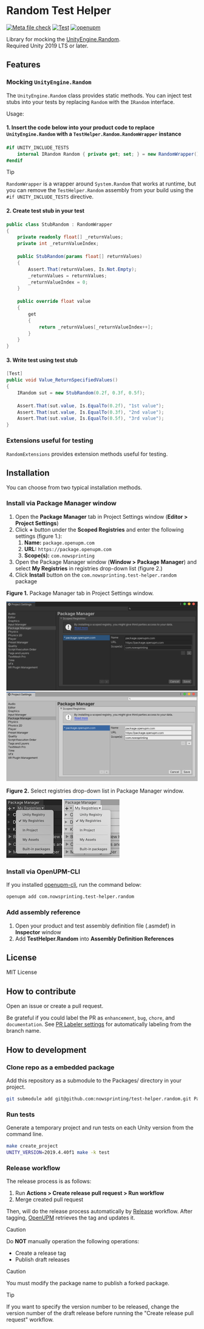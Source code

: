 # Random Test Helper

[![Meta file check](https://github.com/nowsprinting/test-helper.random/actions/workflows/metacheck.yml/badge.svg)](https://github.com/nowsprinting/test-helper.random/actions/workflows/metacheck.yml)
[![Test](https://github.com/nowsprinting/test-helper.random/actions/workflows/test.yml/badge.svg)](https://github.com/nowsprinting/test-helper.random/actions/workflows/test.yml)
[![openupm](https://img.shields.io/npm/v/com.nowsprinting.test-helper.random?label=openupm&registry_uri=https://package.openupm.com)](https://openupm.com/packages/com.nowsprinting.test-helper.random/)

Library for mocking the [UnityEngine.Random](https://docs.unity3d.com/ScriptReference/Random.html).  
Required Unity 2019 LTS or later.



## Features

### Mocking `UnityEngine.Random`

The `UnityEngine.Random` class provides static methods.
You can inject test stubs into your tests by replacing `Random` with the `IRandom` interface.

Usage:

#### 1. Insert the code below into your product code to replace `UnityEngine.Random` with a `TestHelper.Random.RandomWrapper` instance

```csharp
#if UNITY_INCLUDE_TESTS
    internal IRandom Random { private get; set; } = new RandomWrapper();
#endif
```

> [!TIP]  
> `RandomWrapper` is a wrapper around `System.Random` that works at runtime, but you can remove the `TestHelper.Random` assembly from your build using the `#if UNITY_INCLUDE_TESTS` directive.

#### 2. Create test stub in your test

```csharp
public class StubRandom : RandomWrapper
{
    private readonly float[] _returnValues;
    private int _returnValueIndex;

    public StubRandom(params float[] returnValues)
    {
        Assert.That(returnValues, Is.Not.Empty);
        _returnValues = returnValues;
        _returnValueIndex = 0;
    }

    public override float value
    {
        get
        {
            return _returnValues[_returnValueIndex++];
        }
    }
}
```

#### 3. Write test using test stub

```csharp
[Test]
public void Value_ReturnSpecifiedValues()
{
    IRandom sut = new StubRandom(0.2f, 0.3f, 0.5f);

    Assert.That(sut.value, Is.EqualTo(0.2f), "1st value");
    Assert.That(sut.value, Is.EqualTo(0.3f), "2nd value");
    Assert.That(sut.value, Is.EqualTo(0.5f), "3rd value");
}
```


### Extensions useful for testing

`RandomExtensions` provides extension methods useful for testing.



## Installation

You can choose from two typical installation methods.

### Install via Package Manager window

1. Open the **Package Manager** tab in Project Settings window (**Editor > Project Settings**)
2. Click **+** button under the **Scoped Registries** and enter the following settings (figure 1.):
    1. **Name:** `package.openupm.com`
    2. **URL:** `https://package.openupm.com`
    3. **Scope(s):** `com.nowsprinting`
3. Open the Package Manager window (**Window > Package Manager**) and select **My Registries** in registries drop-down list (figure 2.)
4. Click **Install** button on the `com.nowsprinting.test-helper.random` package

**Figure 1.** Package Manager tab in Project Settings window.

![](Documentation~/ProjectSettings_Dark.png#gh-dark-mode-only)
![](Documentation~/ProjectSettings_Light.png#gh-light-mode-only)

**Figure 2.** Select registries drop-down list in Package Manager window.

![](Documentation~/PackageManager_Dark.png#gh-dark-mode-only)
![](Documentation~/PackageManager_Light.png#gh-light-mode-only)


### Install via OpenUPM-CLI

If you installed [openupm-cli](https://github.com/openupm/openupm-cli), run the command below:

```bash
openupm add com.nowsprinting.test-helper.random
```


### Add assembly reference

1. Open your product and test assembly definition file (.asmdef) in **Inspector** window
2. Add **TestHelper.Random** into **Assembly Definition References**



## License

MIT License



## How to contribute

Open an issue or create a pull request.

Be grateful if you could label the PR as `enhancement`, `bug`, `chore`, and `documentation`.
See [PR Labeler settings](.github/pr-labeler.yml) for automatically labeling from the branch name.



## How to development

### Clone repo as a embedded package

Add this repository as a submodule to the Packages/ directory in your project.

```bash
git submodule add git@github.com:nowsprinting/test-helper.random.git Packages/com.nowsprinting.test-helper.random
```


### Run tests

Generate a temporary project and run tests on each Unity version from the command line.

```bash
make create_project
UNITY_VERSION=2019.4.40f1 make -k test
```


### Release workflow

The release process is as follows:

1. Run **Actions > Create release pull request > Run workflow**
2. Merge created pull request

Then, will do the release process automatically by [Release](.github/workflows/release.yml) workflow.
After tagging, [OpenUPM](https://openupm.com/) retrieves the tag and updates it.

> [!CAUTION]  
> Do **NOT** manually operation the following operations:
> - Create a release tag
> - Publish draft releases

> [!CAUTION]  
> You must modify the package name to publish a forked package.

> [!TIP]  
> If you want to specify the version number to be released, change the version number of the draft release before running the "Create release pull request" workflow.
